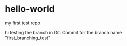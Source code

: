 # hello-world
my first test repo

hi testing the branch in Git.
Commit for the branch name "first_branching_test"
